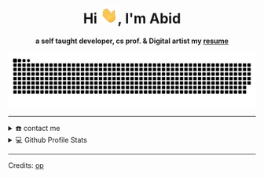 <div align="center">
<h1 align="center">Hi <img width="35" src="https://github.com/1999AZZAR/1999AZZAR/blob/main/resources/img/waving.gif">, I'm Abid</h1>
  <h4 align="center">a self taught developer, cs prof. & Digital artist my <a href="https://github.com/op10y/" target="_blank">resume</a></h4>
</div>
<div align="center">
  <a href="https://op10y.github.io/profile-card/">
  <img  src="https://github.com/1999AZZAR/1999AZZAR/blob/main/resources/img/grid-snake.svg"
       alt="snake" /></a>
</div>

-----
<details>
  <summary>☎️ contact me</summary>
  <div>
  <samp>
    <h2 align="center">you can reach me by:</h2>
    <p align="center">
      <br/>
     <a href="https://fb.com/abidhussaindar" target="blank"><img align="center"
         src="https://img.shields.io/badge/facebook-4267B2.svg?style=for-the-badge&logo=facebook&logoColor=white"
         alt="opty" height="30"/></a>
      <a href="https://instagram.com/0ptyx" target="blank"><img align="center"
         src="https://img.shields.io/badge/instagram-%23E4405F.svg?style=for-the-badge&logo=Instagram&logoColor=white"
         alt="optyx" height="30"/></a>
     </p>
    <p align="center">
      <a href="mailto:blurnonymous@gmail.com" target="blank"><img align="center"
         src="https://img.shields.io/badge/gmail-EA4335.svg?style=for-the-badge&logo=gmail&logoColor=white"
         alt="blur" height="30"/></a>
      <br>
    </p>
 </samp>
</div>
</details>
  <details> 
  <summary>💻 Github Profile Stats</summary>
  <div>
  <samp>
    <h2 align="center"> Github stats </h2>
      <br/>
    <details open>
  <summary><h3>Languages</h3></summary>
            <p align="center">
        <a href="https://github.com/op10y/">
          <img src="https://github-readme-stats.vercel.app/api/top-langs/?username=op10y&langs_count=6&theme=gruvbox&layout=compact&hide_border=true"
          alt="opty :: overall Top Langs " /></a>
      </p>
    
</details>
 <details open>
  <summary><h3>stasistic</h3></summary>
        <p align="center">
          <a href="https://github.com/op10y/">
          <img width="49.5%" src="https://github-readme-stats.vercel.app/api?username=op10y&show_icons=true&theme=gruvbox&hide_border=true" />
          <img width="49.5%" src="https://github-readme-streak-stats.herokuapp.com/?user=op10y&theme=gruvbox&hide_border=true" />
          </a>
       </p>
     <br>
     </samp>
  </div>    
</details>

  -----
Credits: [op](https://op10y.github.io/optyx.com/)
